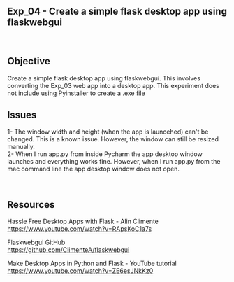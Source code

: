## Exp_04 - Create a simple flask desktop app using flaskwebgui

<br>

## Objective

Create a simple flask desktop app using flaskwebgui. This involves converting the Exp_03 web app into a desktop app. This experiment does not include using Pyinstaller to create a .exe file

## Issues

1- The window width and height (when the app is launcehed) can't be changed. This is a known issue. However, the window can still be resized manually.<br>
2- When I run app.py from inside Pycharm the app desktop window launches and everything works fine. However, when I run app.py from the mac command line the app desktop window does not open.

<br>

## Resources

Hassle Free Desktop Apps with Flask - Alin Climente<br>
https://www.youtube.com/watch?v=RApsKoC1a7s

Flaskwebgui GitHub<br>
https://github.com/ClimenteA/flaskwebgui

Make Desktop Apps in Python and Flask - YouTube tutorial<br>
https://www.youtube.com/watch?v=ZE6esJNkKz0


